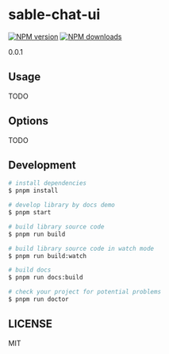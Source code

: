 # sable-chat-ui

[![NPM version](https://img.shields.io/npm/v/sable-chat-ui.svg?style=flat)](https://npmjs.org/package/sable-chat-ui)
[![NPM downloads](http://img.shields.io/npm/dm/sable-chat-ui.svg?style=flat)](https://npmjs.org/package/sable-chat-ui)

0.0.1

## Usage

TODO

## Options

TODO

## Development

```bash
# install dependencies
$ pnpm install

# develop library by docs demo
$ pnpm start

# build library source code
$ pnpm run build

# build library source code in watch mode
$ pnpm run build:watch

# build docs
$ pnpm run docs:build

# check your project for potential problems
$ pnpm run doctor
```

## LICENSE

MIT
